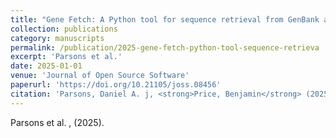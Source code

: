 ```yaml
---
title: "Gene Fetch: A Python tool for sequence retrieval from GenBank across the tree of life"
collection: publications
category: manuscripts
permalink: /publication/2025-gene-fetch-python-tool-sequence-retrieva
excerpt: 'Parsons et al.'
date: 2025-01-01
venue: 'Journal of Open Source Software'
paperurl: 'https://doi.org/10.21105/joss.08456'
citation: 'Parsons, Daniel A. j, <strong>Price, Benjamin</strong> (2025). &quot;Gene Fetch: A Python tool for sequence retrieval from GenBank across the tree of life.&quot; <i>Journal of Open Source Software</i> 10(112).'
---
```


Parsons et al. , (2025).
